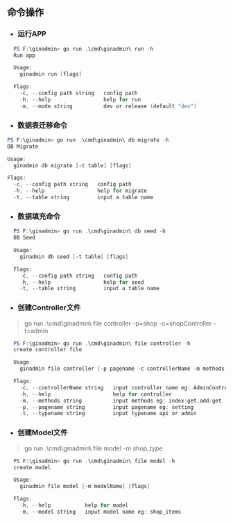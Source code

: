 ## 命令操作

* ### 运行APP

```powershell
  PS F:\ginadmin> go run .\cmd\ginadmin\ run -h
  Run app

  Usage:
    ginadmin run [flags]

  Flags:
    -c, --config path string   config path
    -h, --help                 help for run
    -m, --mode string          dev or release (default "dev")
```
* ### 数据表迁移命令

```powershell
PS F:\ginadmin> go run .\cmd\ginadmin\ db migrate -h
DB Migrate

Usage:
  ginadmin db migrate [-t table] [flags]

Flags:
  -c, --config path string   config path
  -h, --help                 help for migrate
  -t, --table string         input a table name
```

* ### 数据填充命令

```powershell
  PS F:\ginadmin> go run .\cmd\ginadmin\ db seed -h   
  DB Seed

  Usage:
    ginadmin db seed [-t table] [flags]

  Flags:
    -c, --config path string   config path
    -h, --help                 help for seed
    -t, --table string         input a table name
```

* ### 创建Controller文件
> go run .\cmd\ginadmin\ file controller -p=shop -c=shopController -t=admin

```powershell
  PS F:\ginadmin> go run .\cmd\ginadmin\ file controller -h
  create controller file

  Usage:
    ginadmin file controller [-p pagename -c controllerName -m methods] [flags]

  Flags:
    -c, --controllerName string   input controller name eg: AdminController
    -h, --help                    help for controller
    -m, --methods string          input methods eg: index:get,add:get (default "list:get,add:get,save:post,edit:get,del:get")
    -p, --pagename string         input pagename eg: setting
    -t, --typename string         input typename api or admin
```

* ### 创建Model文件
> go run .\cmd\ginadmin\ file model -m shop_type

```powershell
  PS F:\ginadmin> go run .\cmd\ginadmin\ file model -h
  create model

  Usage:
    ginadmin file model [-m modelName] [flags]

  Flags:
    -h, --help           help for model
    -m, --model string   input model name eg: shop_items 
```